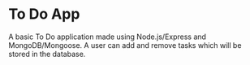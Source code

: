 # To Do App

A basic To Do application made using Node.js/Express and MongoDB/Mongoose. 
A user can add and remove tasks which will be stored in the database.
